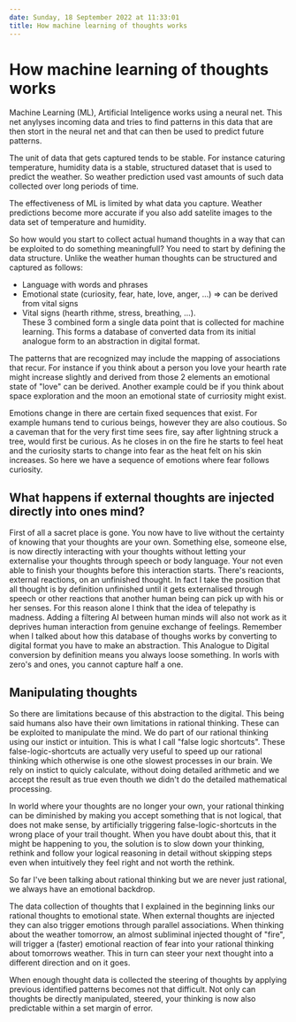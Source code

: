 ```yaml
---
date: Sunday, 18 September 2022 at 11:33:01
title: How machine learning of thoughts works
---
```



# How machine learning of thoughts works  
Machine Learning (ML), Artificial Inteligence works using a neural net. This net anylyses incoming data and tries to find patterns in this data that are then stort in the neural net and that can then be used to predict future patterns. 

The unit of data that gets captured tends to be stable. For instance caturing temperature, humidity data is a stable, structured dataset that is used to predict the weather. So weather prediction used vast amounts of such data collected over long periods of time.

The effectiveness of ML is limited by what data you capture. Weather predictions become more accurate if you also add satelite images to the data set of temperature and humidity.

So how would you start to collect actual humand thoughts in a way that can be exploited to do something meaningfull? You need to start by defining the data structure. Unlike the weather human thoughts can be structured and captured as follows:
 - Language with words and phrases 
 - Emotional state (curiosity, fear, hate, love, anger, ...) => can be derived from vital signs
 - Vital signs (hearth rithme, stress, breathing, ...).  
These 3 combined form a single data point that is collected for machine learning. This forms a database of converted data from its initial analogue form to an abstraction in digital format.

The patterns that are recognized may include the mapping of associations that recur. For instance if you think about a person you love your hearth rate might increase slightly and derived from those 2 elements an emotional state of "love" can be derived. Another example could be if you think about space exploration and the moon an emotional state of curriosity might exist.

Emotions change in there are certain fixed sequences that exist. For example humans tend to curious beings, however they are also coutious. So a caveman that for the very first time sees fire, say after lightning struck a tree, would first be curious. As he closes in on the fire he starts to feel heat and the curiosity starts to change into fear as the heat felt on his skin increases. So here we have a sequence of emotions where fear follows curiosity. 

## What happens if external thoughts are injected directly into ones mind? 
First of all a sacret place is gone. You now have to live without the certainty of knowing that your thoughts are your own. Something else, someone else, is now directly interacting with your thoughts without letting your externalise your thoughts through speech or body language. Your not even able to finish your thoughts before this interaction starts. There's reacionts, external reactions, on an unfinished thought. In fact I take the position that all thought is by definition unfinished until it gets externalised through speech or other reactions that another human being can pick up with his or her senses. For this reason alone I think that the idea of telepathy is madness. Adding a filtering AI between human minds will also not work as it deprives human interaction from genuine exchange of feelings. Remember when I talked about how this database of thoughs works by converting to digital format you have to make an abstraction. This Analogue to Digital conversion by definition means you always loose something. In worls with zero's and ones, you cannot capture half a one.

## Manipulating thoughts
So there are limitations because of this abstraction to the digital. This being said humans also have their own limitations in rational thinking. These can be exploited to manipulate the mind. We do part of our rational thinking using our instict or intuition. This is what I call "false logic shortcuts". These false-logic-shortcuts are actually very useful to speed up our rational thinking which otherwise is one othe slowest processes in our brain. We rely on instict to quicly calculate, without doing detailed arithmetic and we accept the result as true even thouth we didn't do the detailed mathematical processing. 

In world where your thoughts are no longer your own, your rational thinking can be diminished by making you accept something that is not logical, that does not make sense, by artificially triggering false-logic-shortcuts in the wrong place of your trail thought. When you have doubt about this, that it might be happening to you, the solution is to slow down your thinking, rethink and follow your logical reasoning in detail without skipping steps even when intuitively they feel right and not worth the rethink.

So far I've been talking about rational thinking but we are never just rational, we always have an emotional backdrop. 

The data collection of thoughts that I explained in the beginning links our rational thoughts to emotional state. When external thoughts are injected they can also trigger emotions through parallel associations. When thinking about the weather tomorrow, an almost subliminal injected thought of "fire", will trigger a (faster) emotional reaction of fear into your rational thinking about tomorrows weather. This in turn can steer your next thought into a different direction and on it goes.

When enough thought data is collected the steering of thoughts by applying previous identified patterns becomes not that difficult. Not only can thoughts be directly manipulated, steered, your thinking is now also predictable within a set margin of error.


